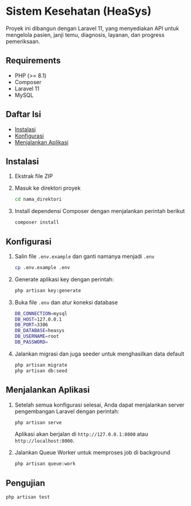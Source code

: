 # Sistem Kesehatan (HeaSys)

Proyek ini dibangun dengan Laravel 11, yang menyediakan API untuk mengelola pasien, janji temu, diagnosis, layanan, dan progress pemeriksaan.

## Requirements

- PHP (>= 8.1)
- Composer
- Laravel 11
- MySQL

## Daftar Isi

- [Instalasi](#instalasi)
- [Konfigurasi](#konfigurasi)
- [Menjalankan Aplikasi](#menjalankan-aplikasi)

## Instalasi

1. Ekstrak file ZIP
2. Masuk ke direktori proyek

    ```bash
    cd nama_direktori
    ```

3. Install dependensi Composer dengan menjalankan perintah berikut

    ```bash
    composer install
    ```

## Konfigurasi

1. Salin file `.env.example` dan ganti namanya menjadi `.env`

    ```bash
    cp .env.example .env
    ```

2. Generate aplikasi key dengan perintah:

    ```bash
    php artisan key:generate
    ```

3. Buka file `.env` dan atur koneksi database

    ```bash
    DB_CONNECTION=mysql
    DB_HOST=127.0.0.1
    DB_PORT=3306
    DB_DATABASE=heasys
    DB_USERNAME=root
    DB_PASSWORD=
    ```

4. Jalankan migrasi dan juga seeder untuk menghasilkan data default

    ```bash
    php artisan migrate
    php artisan db:seed
    ```

## Menjalankan Aplikasi

1. Setelah semua konfigurasi selesai, Anda dapat menjalankan server pengembangan Laravel dengan perintah:

    ```bash
    php artisan serve
    ```

    Aplikasi akan berjalan di `http://127.0.0.1:8000` atau `http://localhost:8000`.

2. Jalankan Queue Worker untuk memproses job di background

    ```bash
    php artisan queue:work
    ```

## Pengujian

```bash
php artisan test
```
